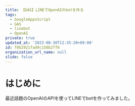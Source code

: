 ```yaml
---
title: 【GAS】LINEでOpenAIのbotを作る
tags:
  - GoogleAppsScript
  - GAS
  - linebot
  - OpenAI
private: true
updated_at: '2023-08-30T12:35:20+09:00'
id: f0b2921fad9c158b2ff6
organization_url_name: null
slide: false
---
```

# はじめに

最近話題のOpenAIのAPIを使ってLINEでbotを作ってみました。
